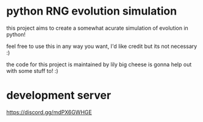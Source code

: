 # python RNG evolution simulation 

this project aims to create a somewhat acurate simulation of evolution in python! 
 
feel free to use this in any way you want, I'd like credit but its not necessary :) 

the code for this project is maintained by lily
big cheese is gonna help out with some stuff to! :)

# development server
https://discord.gg/mdPX6GWHGE
